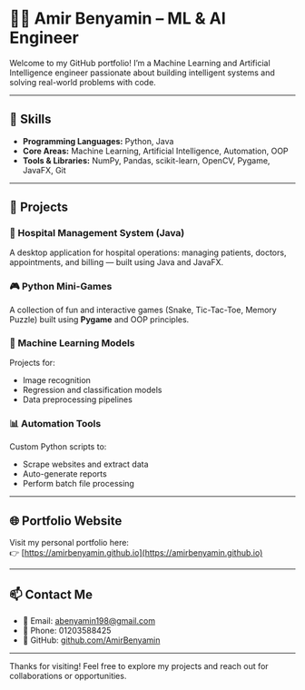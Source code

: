 # 👨‍💻 Amir Benyamin – ML & AI Engineer

Welcome to my GitHub portfolio! I’m a Machine Learning and Artificial Intelligence engineer passionate about building intelligent systems and solving real-world problems with code.

---

## 🔧 Skills

- **Programming Languages:** Python, Java
- **Core Areas:** Machine Learning, Artificial Intelligence, Automation, OOP
- **Tools & Libraries:** NumPy, Pandas, scikit-learn, OpenCV, Pygame, JavaFX, Git

---

## 🧠 Projects

### 🏥 Hospital Management System (Java)
A desktop application for hospital operations: managing patients, doctors, appointments, and billing — built using Java and JavaFX.

### 🎮 Python Mini-Games
A collection of fun and interactive games (Snake, Tic-Tac-Toe, Memory Puzzle) built using **Pygame** and OOP principles.

### 🤖 Machine Learning Models
Projects for:
- Image recognition
- Regression and classification models
- Data preprocessing pipelines

### 📊 Automation Tools
Custom Python scripts to:
- Scrape websites and extract data
- Auto-generate reports
- Perform batch file processing

---

## 🌐 Portfolio Website

Visit my personal portfolio here:  
👉 [https://amirbenyamin.github.io](https://amirbenyamin.github.io)

---

## 📫 Contact Me

- 📧 Email: abenyamin198@gmail.com  
- 📱 Phone: 01203588425  
- 🐙 GitHub: [github.com/AmirBenyamin](https://github.com/AmirBenyamin)

---

Thanks for visiting! Feel free to explore my projects and reach out for collaborations or opportunities.
